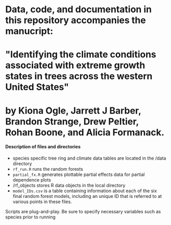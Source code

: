 # Data, code, and documentation in this repository accompanies the manucript:
# "Identifying the climate conditions associated with extreme growth states in trees across the western United States"
# by Kiona Ogle, Jarrett J Barber, Brandon Strange, Drew Peltier, Rohan Boone, and Alicia Formanack.

#### Description of files and directories

 - species specific tree ring and climate data tables are located in the /data directory
 - `rf_run.R` runs the random forests
 - `partial_fx.R` generates plottable partial effects data for partial dependence plots
 - /rf_objects stores R data objects in the local directory
 - `model_IDs.csv` is a table containing information about each of the six final random forest models, including an unique ID that is referred to at various points in these files.

Scripts are plug-and-play. Be sure to specify necessary variables such as species prior to running

